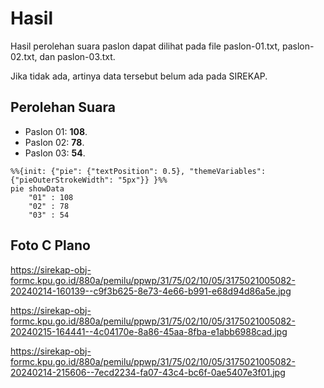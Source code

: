 # Hasil

Hasil perolehan suara paslon dapat dilihat pada file paslon-01.txt, paslon-02.txt, dan paslon-03.txt.

Jika tidak ada, artinya data tersebut belum ada pada SIREKAP.

## Perolehan Suara

 * Paslon 01: **108**.
 * Paslon 02: **78**.
 * Paslon 03: **54**.

```mermaid
%%{init: {"pie": {"textPosition": 0.5}, "themeVariables": {"pieOuterStrokeWidth": "5px"}} }%%
pie showData
    "01" : 108
    "02" : 78
    "03" : 54
```
## Foto C Plano

https://sirekap-obj-formc.kpu.go.id/880a/pemilu/ppwp/31/75/02/10/05/3175021005082-20240214-160139--c9f3b625-8e73-4e66-b991-e68d94d86a5e.jpg

https://sirekap-obj-formc.kpu.go.id/880a/pemilu/ppwp/31/75/02/10/05/3175021005082-20240215-164441--4c04170e-8a86-45aa-8fba-e1abb6988cad.jpg

https://sirekap-obj-formc.kpu.go.id/880a/pemilu/ppwp/31/75/02/10/05/3175021005082-20240214-215606--7ecd2234-fa07-43c4-bc6f-0ae5407e3f01.jpg
